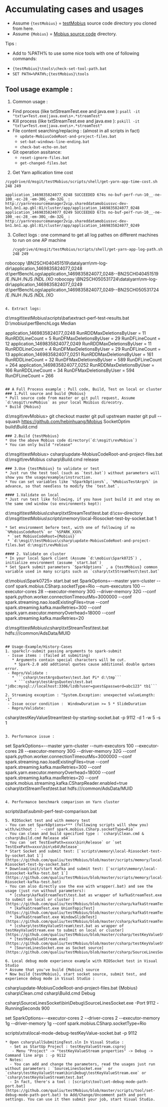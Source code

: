 # Accumulating cases and usages
* Assume `{testMobius}` = [testMobius](https://github.com/qualiu/testMobius) source code directory you cloned from here.
* Assume `{Mobius}` = [Mobius source code](https://github.com/Microsoft/Mobius) directory.

Tips :
- Add to %PATH% to use some nice tools with one of following commands:
 * `{testMobius}\tools\check-set-tool-path.bat` 
 * `SET PATH=%PATH%;{testMobius}\tools`

## Tool usage example :
1. Common usage :
 * Find process (like txtStreamTest.exe and java.exe ): `psall -it "txt\w+Test.exe|java.exe\s+.*streamTest" `
 * Kill process (like txtStreamTest.exe and java.exe ): `pskill -it "txt\w+Test.exe|java.exe\s+.*streamTest" `
 * File content searching/replacing : (almost in all scripts in fact)
   - `update-MobiusCodeRoot-and-project-files.bat`
    - `set-bat-windows-line-ending.bat`
    - `check-bat-echo-on.bat`
 * Git operation assitance:
   - `reset-ignore-files.bat`
    - `get-changed-files.bat`
  
2. Get Yarn apllication time cost
  ```
  /cygdrive/d/msgit/testMobius/scripts/shell/get-yarn-app-time-cost.sh 248 249
  
  application_1469835824077_0248 SUCCEEDED 674s no-buf-perf-run-10__-ne-100_-ec-28_-em-30G_-dm-32G_ : http://yarnresourcemanager2vip.shareddatamobiussvc-dev-bn1.bn1.ap.gbl:81/cluster/app/application_1469835824077_0248
  application_1469835824077_0249 SUCCEEDED 673s no-buf-perf-run-10__-ne-100_-ec-28_-em-30G_-dm-32G_ : http://yarnresourcemanager2vip.shareddatamobiussvc-dev-bn1.bn1.ap.gbl:81/cluster/app/application_1469835824077_0249
```
3. Collect logs : one command to get all log pathes on different machines to run on one AP machine
   ```
   /cygdrive/d/msgit/testMobius/scripts/shell/get-yarn-app-log-path.sh 248 249
   
  robocopy \\BN2SCH040451519\data\yarn\nm-log-dir\application_1469835824077_0248 d:\perfBenchLogs\application_1469835824077_0248--BN2SCH040451519 /E /NJH /NJS /NDL /XO
  robocopy \\BN2SCH050531724\data\yarn\nm-log-dir\application_1469835824077_0249 d:\perfBenchLogs\application_1469835824077_0249--BN2SCH050531724 /E /NJH /NJS /NDL /XO
  ``` 
 
4. Extract logs:
 ```
 d:\msgit\testMobius\scripts\bat\extract-perf-test-results.bat D:\mobius\perfBenchLogs Median
 
 application_1469835824077_0248  RunRDDMaxDeletionsByUser = 11   RunRDDLineCount = 5     RunDFMaxDeletionsByUser = 29    RunDFLineCount = 12
 application_1469835824077_0249  RunRDDMaxDeletionsByUser = 11   RunRDDLineCount = 4     RunDFMaxDeletionsByUser = 29    RunDFLineCount = 13
 application_1469835824077_0251  RunRDDMaxDeletionsByUser = 161  RunRDDLineCount = 32    RunDFMaxDeletionsByUser = 589   RunDFLineCount = 264
 application_1469835824077_0252  RunRDDMaxDeletionsByUser = 166  RunRDDLineCount = 34    RunDFMaxDeletionsByUser = 594   RunDFLineCount = 266
```

## A Full Process example : Pull code, Build, Test on local or cluster
### 1.Pull source and build {Mobius} 
* Pull source code from master or git pull request, Assume `d:\msgit\revMobius` as your local Moibius direcotry.
* Build {Mobius}
```
d:\msgit\revMobius>
git checkout master
git pull upstream master
git pull --squash https://github.com/hebinhuang/Mobius SocketOptim
build\Build.cmd

```
### 2.Build {testMobius}
* Use the above Mobius code directory(`d:\msgit\revMobius`)
* You can only build "release" 
```
d:\msgit\testMobius>
csharp\update-MobiusCodeRoot-and-project-files.bat d:\msgit\revMobius
csharp\Build.cmd release
```
### 3.Use {testMobius} to validate or test
* Just run the test tool (such as `test.bat`) without parameters will show you the usage/example/instruction.
* You can set variables like `%SparkOptions%`, `%MobiusTestArgs%` in advance, so that needless to modify the `test.bat`.

#### 1.Validate on local
* Just run test like following, if you have just build it and stay on the same cmd window (so environments kept):
```
d:\msgit\testMobius\csharp\txtStreamTest\test.bat d:\csv-directory
d:\msgit\testMobius\scripts\memory\local-Riosocket-test-by-socket.bat 1
```
* Set environment before test, with one of following if no `%MobiusCodeRoot%` or `%SPARK_XXX%`
 * `set MobiusCodeRoot={Mobius}`
 * `d:\msgit\testMobius\csharp\update-MobiusCodeRoot-and-project-files.bat d:\msgit\revMobius`

#### 2. Validate on cluster
* In your local Spark client (Assume `d:\mobius\Spark0725`) , initialize environment (assume `start.bat`)
* Set Spark submit parameters `SparkOptions` , a {testMobius} common variable used in many scripts such as `csharp\txtStreamTest\test.bat`
```
d:\mobius\Spark0725>
start.bat
set SparkOptions=--master yarn-cluster --conf spark.mobius.CSharp.socketType=Rio --num-executors 100 --executor-cores 28 --executor-memory 30G --driver-memory 32G --conf spark.python.worker.connectionTimeoutMs=3000000 --conf spark.streaming.nao.loadExistingFiles=true --conf spark.streaming.kafka.maxRetries=300 --conf spark.yarn.executor.memoryOverhead=18000 --conf spark.streaming.kafka.maxRetries=20 

d:\msgit\testMobius\csharp\txtStreamTest\test.bat hdfs:///common/AdsData/MUID
```

## Usage-Example/History-Cases 
1. sparkclr-submit passing arguments to spark-submit
 - Issue items : (failed at submiting)
   * Arguments contain special characters will be cut.
    * Spark-2.0 add addtional quotes cause additional double qutoes error.
 - Repro/Validate :
   * ```csharp\testArgsQuotes\test.bat Pi* d:\tmp```
    * ```csharp\testArgsQuotes\test.bat "jdbc:mysql://localhost:3306/lzdb?user=guest&password=abc123" tb1```

2. Streaming exception : "System.Exception: unexpected valueLength: -1"   
 - Issue occur condition :  WindowDuration >= 5 * SlideDuration
 - Repro/Validate:
  ```
  csharp\testKeyValueStream\test-by-starting-socket.bat -p 9112 -d 1 -w 5 -s 1
  ```
  
3. Performance issue :
  ```
  set SparkOptions=--master yarn-cluster --num-executors 100 --executor-cores 28 --executor-memory 30G --driver-memory 32G --conf spark.python.worker.connectionTimeoutMs=3000000 --conf spark.streaming.nao.loadExistingFiles=true --conf spark.streaming.kafka.maxRetries=300 --conf spark.yarn.executor.memoryOverhead=18000 --conf spark.streaming.kafka.maxRetries=20  --conf spark.mobius.streaming.kafka.CSharpReader.enabled=true
  csharp\txtStreamTest\test.bat hdfs:///common/AdsData/MUID
  ```

4. Performance benchmark comparison on Yarn cluster
  ```
  scripts\bat\submit-perf-test-comparison.bat
  ```
5. RIOSocket test and with memory test
  - You can set SparkOptions=*** (following scripts will show you) with/without : `--conf spark.mobius.CSharp.socketType=Rio`
  - You can clean and build specified type : `csharp\Clean.cmd & csharp\Build.cmd Release x64`
  - You can `set TestExePath=xxxx\bin\Release` or `set TestExePath=xxxx\bin\x64\Release`
  * Start Socket and submit test: [`scripts\memory\local-Riosocket-test-by-socket.bat 1`](https://github.com/qualiu/testMobius/blob/master/scripts/memory/local-Riosocket-test-by-socket.bat)
  * Download/init/start Kafka and submit test: [`scripts\memory\local-Riosocket-kafka-test.bat 1`](https://github.com/qualiu/testMobius/blob/master/scripts/memory/local-Riosocket-kafka-test.bat)
  - You can also directly use the exe with wrapper(.bat) and see the usage (just run without parameters):
    * [csharp\kafkaStreamTest\test.bat as wrapper of kafkaStreamTest.exe to submit on local or cluster ](https://github.com/qualiu/testMobius/blob/master/csharp/kafkaStreamTest/test.bat)
    * [kafkaStreamTest.exe UnionTopicTest](https://github.com/qualiu/testMobius/blob/master/csharp/kafkaStreamTest/UnionTopicTest.cs)
    * [kafkaStreamTest.exe WindowSlideTest](https://github.com/qualiu/testMobius/blob/master/csharp/kafkaStreamTest/WindowSlideTest.cs)
    * [csharp\testKeyValueStream\test.bat as wrapper of testKeyValueStream.exe to submit on local or cluster](https://github.com/qualiu/testMobius/blob/master/csharp/testKeyValueStream/test.bat)
    * [testKeyValueStream.exe](https://github.com/qualiu/testMobius/blob/master/csharp/testKeyValueStream/ArgOptions.cs)
    * [SourceLinesSocket.exe as Socket source](https://github.com/qualiu/testMobius/blob/master/csharp/SourceLinesSocket/PowerArgOptions.cs)
    
6. Local debug mode experience example with RIOSocket test in Visual Studio
  * Assume that you've build {Mobius} source
  * Now build {testMobius}, start socket source, submit test, and experience debug mode in Visual Studio :
  ```
  csharp\update-MobiusCodeRoot-and-project-files.bat {Mobius}
  csharp\Clean.cmd
  csharp\Build.cmd Debug
  
  csharp\SourceLinesSocket\bin\Debug\SourceLinesSocket.exe -Port 9112 -RunningSeconds 900
  
  set SparkOptions=--executor-cores 2 --driver-cores 2 --executor-memory 1g --driver-memory 1g --conf spark.mobius.CSharp.socketType=Rio
  
  scripts\xtra\local-mode-debug-testKeyValue-socket.bat -p 9112
  ```
  * Open csharp\allSubmitingTest.sln In Visual Studio :
    - Set as StartUp Project : testKeyValueStream.csproj
     - Menu "Project" -> "testKeyValueStream properties" -> Debug -> Command line args : -p 9112 
  * Notes: 
    - You can add and change the parameters, read the usages just run without parameters : `SourceLinesSocket.exe`  or `csharp\testKeyValueStream\bin\Debug\testKeyValueStream.exe` or `csharp\testKeyValueStream\test.bat`
    - In fact, there's a tool : [scripts\tool\set-debug-mode-path-port.bat](https://github.com/qualiu/testMobius/blob/master/scripts/tool/set-debug-mode-path-port.bat) to Add/Change/Uncomment path and port settings. You can use it then submit your job, start Visual Studio.
